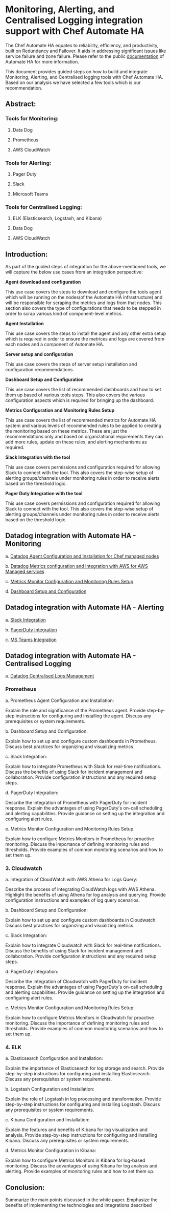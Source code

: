 # Monitoring, Alerting, and Centralised Logging integration support with Chef Automate HA
The Chef Automate HA equates to reliability, efficiency, and productivity, built on Redundancy and Failover. It aids in addressing significant issues like service failure and zone failure. Please refer to the public [documentation](https://docs.chef.io/automate/ha/) of Automate HA for more information.

This document provides guided steps on how to build and integrate Monitoring, Alerting, and Centralised logging tools with Chef Automate HA. Based on our analysis we have selected a few tools which is our recommendation. 

## Abstract:

### Tools for Monitoring:
1. Data Dog

2. Prometheus 

3. AWS CloudWatch


### Tools for Alerting:
1. Pager Duty

2. Slack

3. Microsoft Teams


### Tools for Centralised Logging:
1. ELK (Elasticsearch, Logstash, and Kibana)

2. Data Dog 

3. AWS CloudWatch


## Introduction:

As part of the guided steps of integration for the above-mentioned tools, we will capture the below use cases from an integration perspective:

**Agent download and configuration**

This use case covers the steps to download and configure the tools agent which will be running on the nodes(of the Automate HA infrastructure) and will be responsible for scraping the metrics and logs from that nodes. This section also covers the type of configurations that needs to be stepped in order to scrap various kind of component-level metrics.

**Agent Installation**

This use case covers the steps to install the agent and any other extra setup which is required in order to ensure the metrices and logs are covered from each nodes and a component of Automate HA.

**Server setup and configuration**

This use case covers the steps of server setup installation and configuration recommendations. 

**Dashboard Setup and Configuration**

This use case covers the list of recommended dashboards and how to set them up based of various tools steps. This also covers the various configuration aspects which is required for bringing up the dashboard.

**Metrics Configuration and Monitoring Rules Setup**

This use case covers the list of recommended metrics for Automate HA system and various levels of recommended rules to be applied to creating the monitoring based on these metrics. These are just the recommendations only and based on organizational requirements they can add more rules, update on these rules, and alerting mechanisms as required.

**Slack Integration with the tool**

This use case covers permissions and configuration required for allowing Slack to connect with the tool. This also covers the step-wise setup of alerting groups/channels under monitoring rules in order to receive alerts based on the threshold logic.


**Pager Duty Integration with the tool**

This use case covers permissions and configuration required for allowing Slack to connect with the tool. This also covers the step-wise setup of alerting groups/channels under monitoring rules in order to receive alerts based on the threshold logic.


## Datadog integration with Automate HA - Monitoring

a. [Datadog Agent Configuration and Installation for Chef managed nodes](data-dog/DataDog-Installation_and_Configration.md)

b. [Datadog Metrics configuration and Integration with AWS for AWS Managed services](data-dog/DataDog-AWS_Integration.md)

c. [Metrics Monitor Configuration and Monitoring Rules Setup](data-dog/Monitor_configuration_and_alerting.md)

d. [Dashboard Setup and Configuration](data-dog/DataDog-Dashboard-Setup-and-Configuration.md)


## Datadog integration with Automate HA - Alerting

a. [Slack Integration](data-dog/Slack_Integration_and_notification.md)

b. [PagerDuty Integration](data-dog/PagerDuty_Integration_and_Notification.md)

c. [MS Teams Integration](data-dog/DataDog-MSTeams-Integration-Alerting.md)


## Datadog integration with Automate HA - Centralised Logging

a. [Datadog Centralised Logs Management](data-dog/DataDog-Centralise_Logs_Management.md)


### Prometheus

a. Prometheus Agent Configuration and Installation:

Explain the role and significance of the Prometheus agent.
Provide step-by-step instructions for configuring and installing the agent.
Discuss any prerequisites or system requirements.

b. Dashboard Setup and Configuration:

Explain how to set up and configure custom dashboards in Prometheus.
Discuss best practices for organizing and visualizing metrics.

c. Slack Integration:

Explain how to integrate Prometheus with Slack for real-time notifications.
Discuss the benefits of using Slack for incident management and collaboration.
Provide configuration instructions and any required setup steps.

d. PagerDuty Integration:

Describe the integration of Prometheus with PagerDuty for incident response.
Explain the advantages of using PagerDuty's on-call scheduling and alerting capabilities.
Provide guidance on setting up the integration and configuring alert rules.

e. Metrics Monitor Configuration and Monitoring Rules Setup:

Explain how to configure Metrics Monitors in Prometheus for proactive monitoring.
Discuss the importance of defining monitoring rules and thresholds.
Provide examples of common monitoring scenarios and how to set them up.

### 3. Cloudwatch

a. Integration of CloudWatch with AWS Athena for Logs Query:

Describe the process of integrating CloudWatch logs with AWS Athena.
Highlight the benefits of using Athena for log analysis and querying.
Provide configuration instructions and examples of log query scenarios.


b. Dashboard Setup and Configuration:

Explain how to set up and configure custom dashboards in Cloudwatch.
Discuss best practices for organizing and visualizing metrics.

c. Slack Integration:

Explain how to integrate Cloudwatch with Slack for real-time notifications.
Discuss the benefits of using Slack for incident management and collaboration.
Provide configuration instructions and any required setup steps.

d. PagerDuty Integration:

Describe the integration of Cloudwatch with PagerDuty for incident response.
Explain the advantages of using PagerDuty's on-call scheduling and alerting capabilities.
Provide guidance on setting up the integration and configuring alert rules.

e. Metrics Monitor Configuration and Monitoring Rules Setup:

Explain how to configure Metrics Monitors in Cloudwatch for proactive monitoring.
Discuss the importance of defining monitoring rules and thresholds.
Provide examples of common monitoring scenarios and how to set them up.

### 4. ELK

a. Elasticsearch Configuration and Installation:

Explain the importance of Elasticsearch for log storage and search.
Provide step-by-step instructions for configuring and installing Elasticsearch.
Discuss any prerequisites or system requirements.

b. Logstash Configuration and Installation:

Explain the role of Logstash in log processing and transformation.
Provide step-by-step instructions for configuring and installing Logstash.
Discuss any prerequisites or system requirements.

c. Kibana Configuration and Installation:

Explain the features and benefits of Kibana for log visualization and analysis.
Provide step-by-step instructions for configuring and installing Kibana.
Discuss any prerequisites or system requirements.

d. Metrics Monitor Configuration in Kibana:

Explain how to configure Metrics Monitors in Kibana for log-based monitoring.
Discuss the advantages of using Kibana for log analysis and alerting.
Provide examples of monitoring rules and how to set them up.


## Conclusion:
Summarize the main points discussed in the white paper. Emphasize the benefits of implementing the technologies and integrations described








